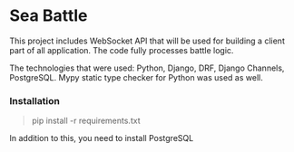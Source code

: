 # Sea Battle

This project includes WebSocket API that will be used for building a client part of all application. The code fully
processes battle logic.

The technologies that were used: Python, Django, DRF, Django Channels, PostgreSQL. Mypy static type checker
for Python was used as well.

### Installation

> pip install -r requirements.txt

In addition to this, you need to install PostgreSQL
